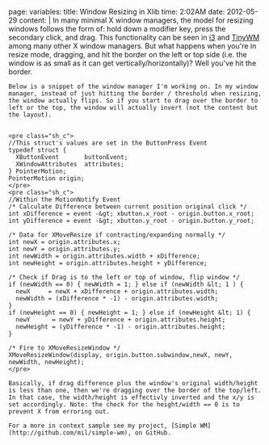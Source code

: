page:
  variables:
    title: Window Resizing in Xlib
    time: 2:02AM
    date: 2012-05-29
  content: |
    In many minimal X window managers, the model for resizing windows follows the form of: hold down a modifier key, press the secondary click, and drag. This functionality can be seen in [i3](http://i3wm.org) and [TinyWM](http://incise.org/tinywm.html) among many other X window managers.  But what happens when you're in resize mode, dragging, and hit the border on the left or top side (i.e. the window is as small as it can get vertically/horizontally)? Well you've hit the border. 

    Below is a snippet of the window manager I'm working on. In my window manager, instead of just hitting the border / threshold when resizing, the window actually flips. So if you start to drag over the border to left or the top, the window will actually invert (not the content but the layout). 


    <pre class="sh_c">
    //This struct's values are set in the ButtonPress Event
    typedef struct {
      XButtonEvent       buttonEvent;
      XWindowAttributes  attributes;
    } PointerMotion;
    PointerMotion origin;
    </pre>
    <pre class="sh_c">
    //Within the MotionNotify Event
    /* Calculate Difference between current position original click */
    int xDifference = event -&gt; xbutton.x_root - origin.button.x_root;
    int yDifference = event -&gt; xbutton.y_root - origin.button.y_root;

    /* Data for XMoveResize if contracting/expanding normally */
    int newX = origin.attributes.x;
    int newY = origin.attributes.y;
    int newWidth = origin.attributes.width + xDifference;
    int newHeight = origin.attributes.height + yDifference;

    /* Check if Drag is to the left or top of window, flip window */
    if (newWidth == 0) { newWidth = 1; } else if (newWidth &lt; 1 ) {
      newX     = newX + xDifference + origin.attributes.width;
      newWidth = (xDifference * -1) - origin.attributes.width;
    }
    if (newHeight == 0) { newHeight = 1; } else if (newHeight &lt; 1) {
      newY      = newY + yDifference + origin.attributes.height;
      newHeight = (yDifference * -1) - origin.attributes.height;
    }

    /* Fire to XMoveResizeWindow */
    XMoveResizeWindow(display, origin.button.subwindow,newX, newY, newWidth, newHeight);
    </pre>

    Basically, if drag difference plus the window's original width/height is less than one, then we're dragging over the border of the top/left. In that case, the width/height is effectivly inverted and the x/y is set accordingly. Note: the check for the height/width == 0 is to prevent X from erroring out.

    For a more in context sample see my project, [Simple WM](http://github.com/mil/simple-wm), on GitHub. 
